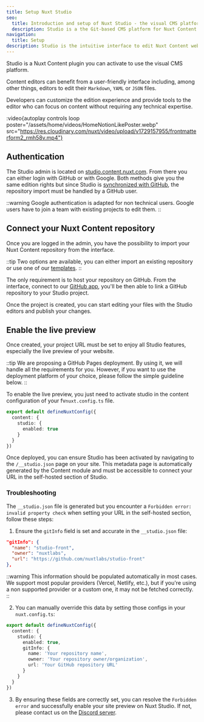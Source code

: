 ```yaml
---
title: Setup Nuxt Studio
seo:
  title: Introduction and setup of Nuxt Studio - the visual CMS platform of Nuxt Content
  description: Studio is a the Git-based CMS platform for Nuxt Content websites, providing an intuitive interface to edit your Markdown, YAML and JSON files and publish your changes to GitHub.
navigation:
  title: Setup
description: Studio is the intuitive interface to edit Nuxt Content websites. Edit your Markdown, YAML and JSON files and publish your changes to GitHub.
---
```


Studio is a Nuxt Content plugin you can activate to use the visual CMS platform.

Content editors can benefit from a user-friendly interface including, among other things, editors to edit their `Markdown`, `YAML` or `JSON` files. 

Developers can customize the edition experience and provide tools to the editor who can focus on content without requiring any technical expertise.

:video{autoplay controls loop poster="/assets/home/videos/HomeNotionLikePoster.webp" src="https://res.cloudinary.com/nuxt/video/upload/v1729157955/frontmatterform2_rmh58v.mp4"}

## Authentication

The Studio admin is located on [studio.content.nuxt.com](https//studio.content.nuxt.com). From there you can either login with GitHub or with Google. Both methods give you the same edition rights but since Studio is [synchronized with GitHub](/docs/studio/github), the repository import must be handled by a GitHub user.

::warning
Google authentication is adapted for non technical users. Google users have to join a team with existing projects to edit them.
::

## Connect your Nuxt Content repository

Once you are logged in the admin, you have the possibility to import your Nuxt Content repository from the interface.

::tip
Two options are available, you can either import an existing repository or use one of our [templates](/studio/templates).
::

The only requirement is to host your repository on GitHub. From the interface, connect to our [GitHub app](/docs/studio/github), you'll be then able to link a GitHub repository to your Studio project.

Once the project is created, you can start editing your files with the Studio editors and publish your changes.

## Enable the live preview

Once created, your project URL must be set to enjoy all Studio features, especially the live preview of your website.

::tip
We are proposing a GitHub Pages deployment. By using it, we will handle all the requirements for you. However, if you want to use the deployment platform of your choice, please follow the simple guideline below.
::

To enable the live preview, you just need to activate studio in the content configuration of your fv`nuxt.config.ts` file.

```ts [nuxt.config.ts]
export default defineNuxtConfig({
  content: {
    studio: {
      enabled: true
    }
  }
})
```

Once deployed, you can ensure Studio has been activated by navigating to the `/__studio.json` page on your site. This metadata page is automatically generated by the Content module and must be accessible to connect your URL in the self-hosted section of Studio.

### Troubleshooting

The `__studio.json` file is generated but you encounter a `Forbidden error: invalid property check` when setting your URL in the self-hosted section, follow these steps:

1. Ensure the `gitInfo` field is set  and accurate in the `__studio.json` file:

```json [https://your-website.com/__studio.json]
"gitInfo": {
  "name": "studio-front",
  "owner": "nuxtlabs",
  "url": "https://github.com/nuxtlabs/studio-front"
},
```

::warning
This information should be populated automatically in most cases. We support most popular providers (Vercel, Netlify, etc.), but if you're using a non supported provider or a custom one, it may not be fetched correctly.
::

2. You can manually override this data by setting those configs in your `nuxt.config.ts`:

```ts [nuxt.config.ts]
export default defineNuxtConfig({
  content: {
    studio: {
      enabled: true,
      gitInfo: {
        name: 'Your repository name',
        owner: 'Your repository owner/organization',
        url: 'Your GitHub repository URL'    
      }
    }
  }
})
```

3. By ensuring these fields are correctly set, you can resolve the `Forbidden error` and successfully enable your site preview on Nuxt Studio. If not, please contact us on the [Discord server](https://discord.gg/sBXDm6e8SP).
